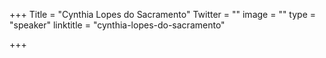 +++
Title = "Cynthia Lopes do Sacramento"
Twitter = ""
image = ""
type = "speaker"
linktitle = "cynthia-lopes-do-sacramento"

+++


